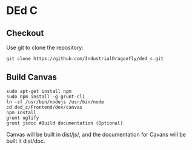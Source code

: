 DEd C
=====
Checkout
--------
Use git to clone the repository:

    git clone https://github.com/IndustrialDragonfly/ded_c.git
    
Build Canvas
------------
    sudo apt-get install npm
    sudo npm install -g grunt-cli
    ln -sf /usr/bin/nodejs /usr/bin/node
    cd ded_c/Frontend/dev/canvas
    npm install
    grunt uglify
    grunt jsdoc #Build documentation (Optional)

Canvas will be built in dist/js/, and the documentation for Cavans will be built it dist/doc.
